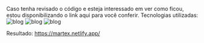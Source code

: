 Caso tenha revisado o código e esteja interessado em ver como ficou, estou disponibilizando o link aqui para você conferir.
Tecnologias utilizadas:
<br>
![blog](https://img.shields.io/badge/HTML5-E34F26?style=for-the-badge&logo=html5&logoColor=white)
![blog](https://img.shields.io/badge/CSS3-1572B6?style=for-the-badge&logo=css3&logoColor=white)
![blog](https://img.shields.io/badge/JavaScript-F7DF1E?style=for-the-badge&logo=javascript&logoColor=black)

Resultado:
https://martex.netlify.app/
